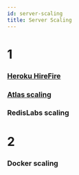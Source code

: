 ```yaml
---
id: server-scaling
title: Server Scaling
---
```

# 1

### [Heroku HireFire](https://www.hirefire.io/)

### [Atlas scaling](https://docs.atlas.mongodb.com/scale-cluster/)

### RedisLabs scaling

# 2

### Docker scaling